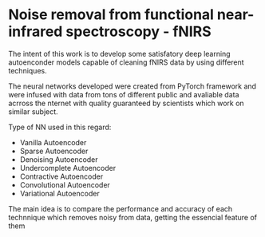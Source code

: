 # Noise removal from functional near-infrared spectroscopy - fNIRS

The intent of this work is to develop some satisfatory deep learning autoenconder models capable of cleaning fNIRS data by using different
techniques.

The neural networks developed were created from PyTorch framework
and were infused with data from tons of different public and avaliable
data acrross the nternet with quality guaranteed by scientists which work
on similar subject.

Type of NN used in this regard:
- Vanilla Autoencoder
- Sparse Autoencoder
- Denoising Autoencoder
- Undercomplete Autoencoder
- Contractive Autoencoder
- Convolutional Autoencoder
- Variational Autoencoder

The main idea is to compare the performance and accuracy of each
technnique which removes noisy from data, getting the essencial
feature of them

